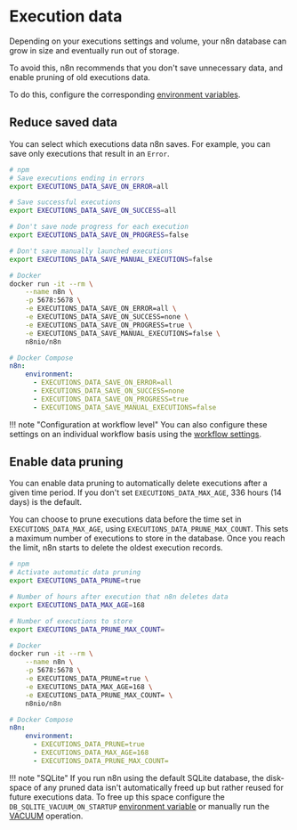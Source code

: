 # Execution data

Depending on your executions settings and volume, your n8n database can grow in size and eventually run out of storage. 

To avoid this, n8n recommends that you don't save unnecessary data, and enable pruning of old executions data.

To do this, configure the corresponding [environment variables](/hosting/environment-variables/environment-variables/#executions).

## Reduce saved data

You can select which executions data n8n saves. For example, you can save only executions that result in an `Error`.

```sh
# npm
# Save executions ending in errors
export EXECUTIONS_DATA_SAVE_ON_ERROR=all

# Save successful executions
export EXECUTIONS_DATA_SAVE_ON_SUCCESS=all

# Don't save node progress for each execution
export EXECUTIONS_DATA_SAVE_ON_PROGRESS=false

# Don't save manually launched executions
export EXECUTIONS_DATA_SAVE_MANUAL_EXECUTIONS=false
```

```sh
# Docker
docker run -it --rm \
	--name n8n \
	-p 5678:5678 \
	-e EXECUTIONS_DATA_SAVE_ON_ERROR=all \
	-e EXECUTIONS_DATA_SAVE_ON_SUCCESS=none \
    -e EXECUTIONS_DATA_SAVE_ON_PROGRESS=true \
    -e EXECUTIONS_DATA_SAVE_MANUAL_EXECUTIONS=false \
	n8nio/n8n
```

```yaml
# Docker Compose
n8n:
    environment:
      - EXECUTIONS_DATA_SAVE_ON_ERROR=all
	  - EXECUTIONS_DATA_SAVE_ON_SUCCESS=none
      - EXECUTIONS_DATA_SAVE_ON_PROGRESS=true
      - EXECUTIONS_DATA_SAVE_MANUAL_EXECUTIONS=false
```


!!! note "Configuration at workflow level"
    You can also configure these settings on an individual workflow basis using the [workflow settings](/workflows/workflows/#workflow-settings).


## Enable data pruning

You can enable data pruning to automatically delete executions after a given time period. If you don't set `EXECUTIONS_DATA_MAX_AGE`, 336 hours (14 days) is the default.

You can choose to prune executions data before the time set in `EXECUTIONS_DATA_MAX_AGE`, using `EXECUTIONS_DATA_PRUNE_MAX_COUNT`. This sets a maximum number of executions to store in the database. Once you reach the limit, n8n starts to delete the oldest execution records.


```sh
# npm
# Activate automatic data pruning
export EXECUTIONS_DATA_PRUNE=true

# Number of hours after execution that n8n deletes data
export EXECUTIONS_DATA_MAX_AGE=168

# Number of executions to store
export EXECUTIONS_DATA_PRUNE_MAX_COUNT=
```

```sh
# Docker
docker run -it --rm \
	--name n8n \
	-p 5678:5678 \
	-e EXECUTIONS_DATA_PRUNE=true \
	-e EXECUTIONS_DATA_MAX_AGE=168 \
	-e EXECUTIONS_DATA_PRUNE_MAX_COUNT= \
	n8nio/n8n
```

```yaml
# Docker Compose
n8n:
    environment:
      - EXECUTIONS_DATA_PRUNE=true
      - EXECUTIONS_DATA_MAX_AGE=168
	  - EXECUTIONS_DATA_PRUNE_MAX_COUNT=
```


!!! note "SQLite"
    If you run n8n using the default SQLite database, the disk-space of any pruned data isn't automatically freed up but rather reused for future executions data. To free up this space configure the `DB_SQLITE_VACUUM_ON_STARTUP` [environment variable](/hosting/environment-variables/environment-variables/#sqlite) or manually run the [VACUUM](https://www.sqlite.org/lang_vacuum.html) operation.
